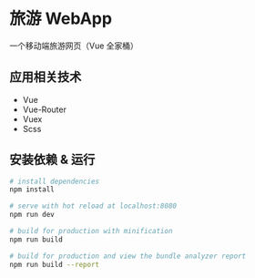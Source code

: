 # 旅游 WebApp

一个移动端旅游网页（Vue 全家桶）

## 应用相关技术

- Vue
- Vue-Router
- Vuex
- Scss

## 安装依赖 & 运行

``` bash
# install dependencies
npm install

# serve with hot reload at localhost:8080
npm run dev

# build for production with minification
npm run build

# build for production and view the bundle analyzer report
npm run build --report
```
